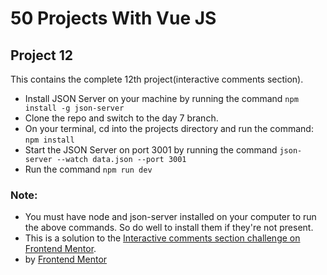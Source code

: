 # 50 Projects With Vue JS
## Project 12

This contains the complete 12th project(interactive comments section).
- Install JSON Server on your machine by running the command ```npm install -g json-server```
- Clone the repo and switch to the day 7 branch. 
- On your terminal, cd into the projects directory and run the command: ```npm install```
- Start the JSON Server on port 3001 by running the command ```json-server --watch data.json --port 3001```
- Run the command ```npm run dev```

### Note:
- You must have node and json-server installed on your computer to run the above commands. So do well to install them if they're not present.
- This is a solution to the [Interactive comments section challenge on Frontend Mentor](https://www.frontendmentor.io/challenges/interactive-comments-section-iG1RugEG9).
- by [Frontend Mentor](https://www.frontendmentor.io)
